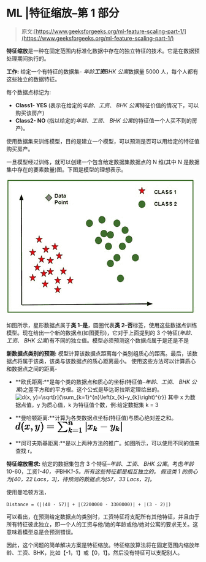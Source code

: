 # ML |特征缩放–第 1 部分

> 原文:[https://www.geeksforgeeks.org/ml-feature-scaling-part-1/](https://www.geeksforgeeks.org/ml-feature-scaling-part-1/)

**特征缩放**是一种在固定范围内标准化数据中存在的独立特征的技术。它是在数据预处理期间执行的。

**工作:**
给定一个有特征的数据集- *年龄**工资**BHK 公寓*数据量 5000 人，每个人都有这些独立的数据特征。

每个数据点标记为:

*   **Class1- YES** (表示在给定的*年龄*、*工资*、 *BHK 公寓*特征价值的情况下，可以购买该房产)
*   **Class2- NO** (指以给定的*年龄*、*工资*、 *BHK 公寓*的特征值一个人买不到的房产)。

使用数据集来训练模型，目的是建立一个模型，可以预测是否可以用给定的特征值购买房产。

一旦模型经过训练，就可以创建一个包含给定数据集数据点的 N 维(其中 N 是数据集中存在的要素数量)图。下图是模型的理想表示。

![](img/56d46e6e85500f235c6363f217176790.png)

如图所示，星形数据点属于**类 1–是**，圆圈代表**类 2–否**标签，使用这些数据点训练模型。现在给出一个新的数据点(如图菱形)，它对于上面提到的 3 个特征(*年龄*、*工资*、 *BHK 公寓*)有不同的独立值。模型必须预测这个数据点属于是还是不是

**新数据点类别的预测:**
模型计算该数据点距离每个类别组质心的距离。最后，该数据点将属于该类，该类与该数据点的质心距离最小。
使用这些方法可以计算质心和数据点之间的距离-

*   **欧氏距离:**是每个类的数据点和质心的坐标(特征值–*年龄*、*工资*、 *BHK 公寓*)之差平方和的平方根。这个公式是毕达哥拉斯定理给出的。
    ![d(x, y)=\sqrt[r]{\sum_{k=1}^{n}\left(x_{k}-y_{k}\right)^{r}}  ](img/d80f6d7581016926968b53a90b0dbb79.png "Rendered by QuickLaTeX.com")
    其中 x 为数据点值，y 为质心值，k 为特征值个数，例:给定数据集 k = 3
*   **曼哈顿距离:**计算为各类数据点坐标(特征值)与质心绝对差之和。
    ![d(x, y)=\sum_{k=1}^{n}\left|x_{k}-y_{k}\right|  ](img/3734d702dfc7bd59524fa6a5801401ab.png "Rendered by QuickLaTeX.com")

*   **闵可夫斯基距离:**是以上两种方法的推广。如图所示，可以使用不同的值来查找 r。

**特征缩放需求:**
给定的数据集包含 3 个特征–*年龄*、*工资*、 *BHK 公寓*。考虑*年龄*10-60，工资*1-40，平*BHK*1-5。所有这些特征都是相互独立的。
假设类 1 的质心为[40，22 Lacs，3]，待预测的数据点为[57，33 Lacs，2]。*

使用曼哈顿方法，

```
Distance = (|(40 - 57)| + |(2200000 - 3300000)| + |(3 - 2)|)
```

可以看出，在预测给定数据点的类别时，工资特征将支配所有其他特征，并且由于所有特征彼此独立，即一个人的工资与他/她的年龄或他/她对公寓的要求无关。这意味着模型总是会预测错误。

因此，这个问题的简单解决方案是特征缩放。特征缩放算法将在固定范围内缩放年龄、工资、BHK，比如【-1，1】或【0，1】。然后没有特征可以支配别人。